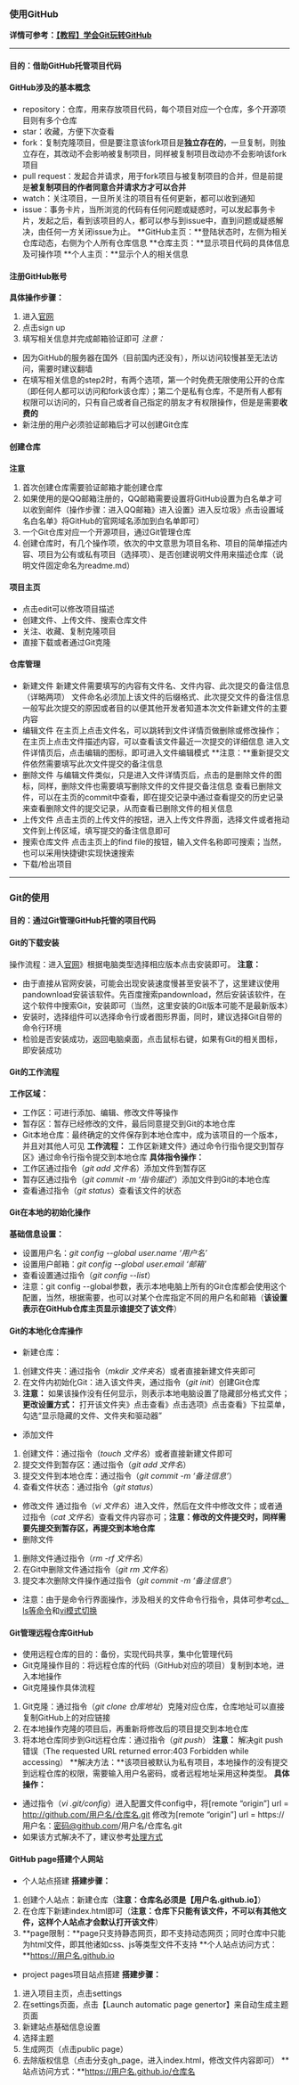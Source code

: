 ###  使用GitHub
**详情可参考：[【教程】学会Git玩转GitHub](https://www.bilibili.com/video/av10475153?p=10)**
***
#### 目的：借助GitHub托管项目代码
#### GitHub涉及的基本概念
* repository：仓库，用来存放项目代码，每个项目对应一个仓库，多个开源项目则有多个仓库
* star：收藏，方便下次查看
* fork：复制克隆项目，但是要注意该fork项目是**独立存在的**，一旦复制，则独立存在，其改动不会影响被复制项目，同样被复制项目改动亦不会影响该fork项目
* pull request：发起合并请求，用于fork项目与被复制项目的合并，但是前提是**被复制项目的作者同意合并请求方才可以合并**
* watch：关注项目，一旦所关注的项目有任何更新，都可以收到通知
* issue：事务卡片，当所浏览的代码有任何问题或疑惑时，可以发起事务卡片，发起之后，看到该项目的人，都可以参与到issue中，直到问题或疑惑解决，由任何一方关闭issue为止。
**GitHub主页：**登陆状态时，左侧为相关仓库动态，右侧为个人所有仓库信息
**仓库主页：**显示项目代码的具体信息及可操作项
**个人主页：**显示个人的相关信息
#### 注册GitHub账号
**具体操作步骤：**
1. 进入[官网](https://www.github.com)
2. 点击sign up
3. 填写相关信息并完成邮箱验证即可
*注意：*
* 因为GitHub的服务器在国外（目前国内还没有），所以访问较慢甚至无法访问，需要时建议翻墙
* 在填写相关信息的step2时，有两个选项，第一个时免费无限使用公开的仓库（即任何人都可以访问和fork该仓库）；第二个是私有仓库，不是所有人都有权限可以访问的，只有自己或者自己指定的朋友才有权限操作，但是是需要**收费的**
* 新注册的用户必须验证邮箱后才可以创建Git仓库
#### 创建仓库
**注意**
1. 首次创建仓库需要验证邮箱才能创建仓库
2. 如果使用的是QQ邮箱注册的，QQ邮箱需要设置将GitHub设置为白名单才可以收到邮件（操作步骤：进入QQ邮箱》进入设置》进入反垃圾》点击设置域名白名单》将GitHub的官网域名添加到白名单即可）
3. 一个Git仓库对应一个开源项目，通过Git管理仓库
4. 创建仓库时，有几个操作项，依次的中文意思为项目名称、项目的简单描述内容、项目为公有或私有项目（选择项）、是否创建说明文件用来描述仓库（说明文件固定命名为readme.md）
#### 项目主页
* 点击edit可以修改项目描述
* 创建文件、上传文件、搜索仓库文件
* 关注、收藏、复制克隆项目
* 直接下载或者通过Git克隆
#### 仓库管理
* 新建文件
  新建文件需要填写的内容有文件名、文件内容、此次提交的备注信息（详略两项）
  文件命名必须加上该文件的后缀格式、此次提交文件的备注信息一般写此次提交的原因或者目的以便其他开发者知道本次文件新建文件的主要内容
* 编辑文件
在主页上点击文件名，可以跳转到文件详情页做删除或修改操作；
在主页上点击文件描述内容，可以查看该文件最近一次提交的详细信息
进入文件详情页后，点击编辑的图标，即可进入文件编辑模式
**注意：**重新提交文件依然需要填写此次文件提交的备注信息
* 删除文件
与编辑文件类似，只是进入文件详情页后，点击的是删除文件的图标，同样，删除文件也需要填写删除文件的文件提交备注信息
查看已删除文件，可以在主页的commit中查看，即在提交记录中通过查看提交的历史记录来查看删除文件的提交记录，从而查看已删除文件的相关信息
* 上传文件
点击主页的上传文件的按钮，进入上传文件界面，选择文件或者拖动文件到上传区域，填写提交的备注信息即可
* 搜索仓库文件
点击主页上的find file的按钮，输入文件名称即可搜索；当然，也可以采用快捷键t实现快速搜索
* 下载/检出项目
***
### Git的使用
#### 目的：通过Git管理GitHub托管的项目代码
#### Git的下载安装
操作流程：进入[官网](https://www.git-scm.com/download)》根据电脑类型选择相应版本点击安装即可。
**注意：**
* 由于直接从官网安装，可能会出现安装速度慢甚至安装不了，这里建议使用pandownload安装该软件。先百度搜索pandownload，然后安装该软件，在这个软件中搜索Git，安装即可（当然，这里安装的Git版本可能不是最新版本）
* 安装时，选择组件可以选择命令行或者图形界面，同时，建议选择Git自带的命令行环境
* 检验是否安装成功，返回电脑桌面，点击鼠标右键，如果有Git的相关图标，即安装成功
#### Git的工作流程
**工作区域：**
* 工作区：可进行添加、编辑、修改文件等操作
* 暂存区：暂存已经修改的文件，最后同意提交到Git的本地仓库
* Git本地仓库：最终确定的文件保存到本地仓库中，成为该项目的一个版本，并且对其他人可见
**工作流程：**
工作区新建文件》通过命令行指令提交到暂存区》通过命令行指令提交到本地仓库
**具体指令操作：**
* 工作区通过指令（*git add 文件名*）添加文件到暂存区
* 暂存区通过指令（*git commit -m ‘指令描述’*）添加文件到Git的本地仓库
* 查看通过指令（*git status*）查看该文件的状态
#### Git在本地的初始化操作
**基础信息设置：**
* 设置用户名：*git config --global user.name ‘用户名’*
* 设置用户邮箱：*git config --global user.email ‘邮箱’*
* 查看设置通过指令（*git config --list*）
* 注意：git config --global参数，表示本地电脑上所有的Git仓库都会使用这个配置，当然，根据需要，也可以对某个仓库指定不同的用户名和邮箱（**该设置表示在GitHub仓库主页显示谁提交了该文件**）
#### Git的本地化仓库操作
* 新建仓库：
1. 创建文件夹：通过指令（*mkdir 文件夹名*）或者直接新建文件夹即可
2. 在文件内初始化Git：进入该文件夹，通过指令（*git init*）创建Git仓库
3. **注意：** 如果该操作没有任何显示，则表示本地电脑设置了隐藏部分格式文件； **更改设置方式：** 打开该文件夹》点击查看》点击选项》点击查看》下拉菜单，勾选“显示隐藏的文件、文件夹和驱动器”
* 添加文件
1. 创建文件：通过指令（*touch 文件名*）或者直接新建文件即可
2. 提交文件到暂存区：通过指令（*git add 文件名*）
3. 提交文件到本地仓库：通过指令（*git commit -m ‘备注信息‘*）
4. 查看文件状态：通过指令（*git status*）
* 修改文件
通过指令（*vi 文件名*）进入文件，然后在文件中修改文件；或者通过指令（*cat 文件名*）查看文件内容亦可；**注意：修改的文件提交时，同样需要先提交到暂存区，再提交到本地仓库**
* 删除文件
1. 删除文件通过指令（*rm -rf 文件名*）
2. 在Git中删除文件通过指令（*git rm 文件名*）
3. 提交本次删除文件操作通过指令（*git commit -m ‘备注信息’*）
* 注意：由于是命令行界面操作，涉及相关的文件命令行指令，具体可参考[cd、ls等命令](”https://blog.csdn.net/jiahehao/article/details/1870970“)和[vi模式切换]("https://blog.csdn.net/jackalfly/article/details/7546878")
#### Git管理远程仓库GitHub
* 使用远程仓库的目的：备份，实现代码共享，集中化管理代码
* Git克隆操作目的：将远程仓库的代码（GitHub对应的项目）复制到本地，进入本地操作
* Git克隆操作具体流程
1. Git克隆：通过指令（*git clone 仓库地址*）克隆对应仓库，仓库地址可以直接复制GitHub上的对应链接
2. 在本地操作克隆的项目后，再重新将修改后的项目提交到本地仓库
3. 将本地仓库同步到Git远程仓库：通过指令（*git push*）
**注意：**
解决git push错误（The requested URL returned error:403 Forbidden while accessing）
**解决方法：**该项目被默认为私有项目，本地操作的没有提交到远程仓库的权限，需要输入用户名密码，或者远程地址采用这种类型。
**具体操作：**
* 通过指令（*vi .git/config*）进入配置文件config中，将[remote “origin”]  url = http://github.com/用户名/仓库名.git 修改为[remote “origin”] url = https://用户名：密码@github.com/用户名/仓库名.git
* 如果该方式解决不了，建议参考[处理方式]("https://blog.csdn.net/jingtingfengguo/article/details/51892864")
#### GitHub page搭建个人网站
* 个人站点搭建
**搭建步骤：**
1. 创建个人站点：新建仓库（**注意：仓库名必须是【用户名.github.io】**）
2. 在仓库下新建index.html即可（**注意：仓库下只能有该文件，不可以有其他文件，这样个人站点才会默认打开该文件**）
3. **page限制：**page只支持静态网页，即不支持动态网页；同时仓库中只能为html文件，即其他诸如css、js等类型文件不支持
**个人站点访问方式：**https://用户名.github.io
* project pages项目站点搭建
**搭建步骤：**
1. 进入项目主页，点击settings
2. 在settings页面，点击【Launch automatic page genertor】来自动生成主题页面
3. 新建站点基础信息设置
4. 选择主题
5. 生成网页（点击public page）
6. 去除版权信息（点击分支gh_page，进入index.html，修改文件内容即可）
**站点访问方式：**https://用户名.github.io/仓库名


